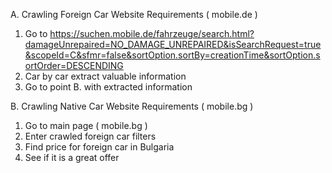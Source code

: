 A. Crawling Foreign Car Website Requirements ( mobile.de )
  1. Go to https://suchen.mobile.de/fahrzeuge/search.html?damageUnrepaired=NO_DAMAGE_UNREPAIRED&isSearchRequest=true&scopeId=C&sfmr=false&sortOption.sortBy=creationTime&sortOption.sortOrder=DESCENDING
  2. Car by car extract valuable information
  3. Go to point B. with extracted information

B. Crawling Native Car Website Requirements ( mobile.bg )

  1. Go to main page ( mobile.bg )
  2. Enter crawled foreign car filters
  3. Find price for foreign car in Bulgaria
  4. See if it is a great offer